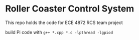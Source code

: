 # Roller Coaster Control System

This repo holds the code for ECE 4872 RCS team project

build Pi code with `g++ *.cpp *.c -lpthread -lgpiod`
